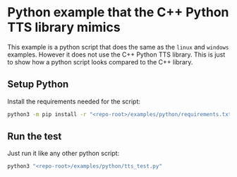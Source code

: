 # Python example that the C++ Python TTS library mimics

This example is a python script that does the same as the `linux` and `windows` examples. However it does not use the C++ Python TTS library. This is just to show how a python script looks compared to the C++ library.

## Setup Python

Install the requirements needed for the script:

```bash
python3 -m pip install -r "<repo-root>/examples/python/requirements.txt"
```

## Run the test

Just run it like any other python script:

```bash
python3 "<repo-root>/examples/python/tts_test.py"
```
